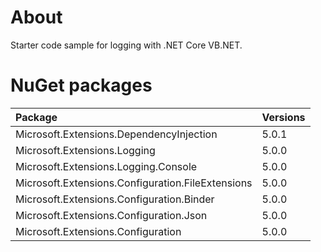 ﻿# About 

Starter code sample for logging with .NET Core VB.NET.



# NuGet packages

| Package  | Versions  |
|:-------------|:---|
| Microsoft.Extensions.DependencyInjection  |5.0.1   |
| Microsoft.Extensions.Logging  | 5.0.0  |
| Microsoft.Extensions.Logging.Console  |5.0.0   |
| Microsoft.Extensions.Configuration.FileExtensions  |5.0.0   |
| Microsoft.Extensions.Configuration.Binder   |5.0.0   |
| Microsoft.Extensions.Configuration.Json   |5.0.0   |
| Microsoft.Extensions.Configuration   |5.0.0   |